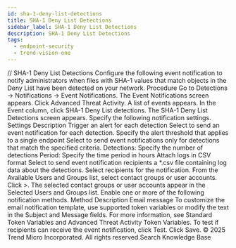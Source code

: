 ```yaml
---
id: sha-1-deny-list-detections
title: SHA-1 Deny List Detections
sidebar_label: SHA-1 Deny List Detections
description: SHA-1 Deny List Detections
tags:
  - endpoint-security
  - trend-vision-one
---
```


/*<![CDATA[*/ $('#title').html($('meta[name=map-description]').attr('content')); /*]]>*/ SHA-1 Deny List Detections Configure the following event notification to notify administrators when files with SHA-1 values that match objects in the Deny List have been detected on your network. Procedure Go to Detections → Notifications → Event Notifications. The Event Notifications screen appears. Click Advanced Threat Activity. A list of events appears. In the Event column, click SHA-1 Deny List detections. The SHA-1 Deny List Detections screen appears. Specify the following notification settings. Settings Description Trigger an alert for each detection Select to send an event notification for each detection. Specify the alert threshold that applies to a single endpoint Select to send event notifications only for detections that match the specified criteria. Detections: Specify the number of detections Period: Specify the time period in hours Attach logs in CSV format Select to send event notification recipients a *.csv file containing log data about the detections. Select recipients for the notification. From the Available Users and Groups list, select contact groups or user accounts. Click >. The selected contact groups or user accounts appear in the Selected Users and Groups list. Enable one or more of the following notification methods. Method Description Email message To customize the email notification template, use supported token variables or modify the text in the Subject and Message fields. For more information, see Standard Token Variables and Advanced Threat Activity Token Variables. To test if recipients can receive the event notification, click Test. Click Save. © 2025 Trend Micro Incorporated. All rights reserved.Search Knowledge Base